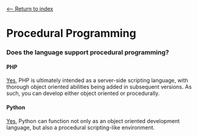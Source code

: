 [<-- Return to index](../README.md)
# Procedural Programming

### Does the language support procedural programming?
#### PHP
[Yes](https://stackoverflow.com/questions/1530868/simple-explanation-php-oop-vs-procedural), PHP is ultimately intended as a server-side scripting language, with thorough object oriented abilities being added in subsequent versions. As such, you can develop either object oriented or procedurally.
#### Python
[Yes](https://study.com/academy/lesson/object-oriented-programming-vs-procedural-programming.html), Python can function not only as an object oriented development language, but also a procedural scripting-like environment.
